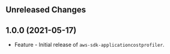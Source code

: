 Unreleased Changes
------------------

1.0.0 (2021-05-17)
------------------

* Feature - Initial release of `aws-sdk-applicationcostprofiler`.

